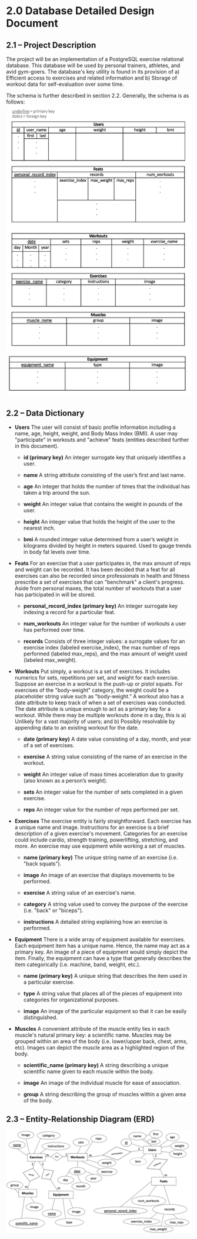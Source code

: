 # 2.0 Database Detailed Design Document

## 2.1 – Project Description
The project will be an implementation of a PostgreSQL exercise relational database. This database will be used by personal trainers, athletes, and avid gym-goers. The database's key utility is found in its provision of a) Efficient access to exercises and related information and b) Storage of workout data for self-evaluation over some time.

The schema is further described in section 2.2. Generally, the schema is as follows:
![Table Pt 1](2.0_images/table_pt1.png)
![Table Pt 2](2.0_images/table_pt2.png)

## 2.2 – Data Dictionary

* **Users**
The user will consist of basic profile information including a name, age, height, weight, and Body Mass Index (BMI). A user may "participate" in workouts and "achieve" feats (entities described further in this document).

  - **id (primary key)**
An integer surrogate key that uniquely identifies a user.
 
  - **name** 
A string attribute consisting of the user’s first and last name.

  - **age**
An integer that holds the number of times that the individual has taken a trip around the sun.

  - **weight**
An integer value that contains the weight in pounds of the user.

  - **height**
An integer value that holds the height of the user to the nearest inch.

  - **bmi**
A rounded integer value determined from a user’s weight in kilograms divided by height in meters squared. Used to gauge trends in body fat levels over time. 

* **Feats**
For an exercise that a user participates in, the max amount of reps and weight can be recorded. It has been decided that a feat for all exercises can also be recorded since professionals in health and fitness prescribe a set of exercises that can "benchmark" a client's progress. Aside from personal maxes, the total number of workouts that a user has participated in will be stored.

  - **personal_record_index (primary key)**
An integer surrogate key indexing a record for a particular feat.

  - **num_workouts**
An integer value for the number of workouts a user has performed over time.

  - **records**
Consists of three integer values: a surrogate values for an exercise index (labeled exercise_index), the max number of reps performed (labeled max_reps), and the max amount of weight used (labeled max_weight).

* **Workouts**
Put simply, a workout is a set of exercises. It includes numerics for sets, repetitions per set, and weight for each exercise. Suppose an exercise in a workout is the push-up or pistol squats. For exercises of the "body-weight" category, the weight could be a placeholder string value such as "body-weight.” A workout also has a date attribute to keep track of when a set of exercises was conducted. The date attribute is unique enough to act as a primary key for a workout. While there may be multiple workouts done in a day, this is a) Unlikely for a vast majority of users; and b) Possibly resolvable by appending data to an existing workout for the date.

  - **date (primary key)**
A date value consisting of a day, month, and year of a set of exercises.

  - **exercise**
A string value consisting of the name of an exercise in the workout.

  - **weight**
An integer value of mass times acceleration due to gravity (also known as a person’s weight).
 
  - **sets**
An integer value for the number of sets completed in a given exercise.

  - **reps**
An integer value for the number of reps performed per set.

* **Exercises**
The exercise entity is fairly straightforward. Each exercise has a unique name and image. Instructions for an exercise is a brief description of a given exercise's movement. Categories for an exercise could include cardio, strength training, powerlifting, stretching, and more. An exercise may use equipment while working a set of muscles.

  - **name (primary key)**
The unique string name of an exercise (i.e. "back squats").

  - **image**
An image of an exercise that displays movements to be performed.

  - **exercise**
A string value of an exercise's name.

  - **category**
A string value used to convey the purpose of the exercise (i.e. "back" or "biceps").

  - **instructions**
A detailed string explaining how an exercise is performed.

* **Equipment**
There is a wide array of equipment available for exercises. Each equipment item has a unique name. Hence, the name may act as a primary key. An image of a piece of equipment would simply depict the item. Finally, the equipment can have a type that generally describes the item categorically (i.e. machine, band, weight, etc.).

  - **name (primary key)**
A unique string that describes the item used in a particular exercise.

  - **type**
A string value that places all of the pieces of equipment into categories for organizational purposes.

  - **image**
An image of the particular equipment so that it can be easily distinguished.

* **Muscles**
A convenient attribute of the muscle entity lies in each muscle's natural primary key: a scientific name. Muscles may be grouped within an area of the body (i.e. lower/upper back, chest, arms, etc). Images can depict the muscle area as a highlighted region of the body.

  - **scientific_name (primary key)**
A string describing a unique scientific name given to each muscle within the body.

  - **image**
An image of the individual muscle for ease of association.

  - **group**
A string describing the group of muscles within a given area of the body.

## 2.3 – Entity-Relationship Diagram (ERD)
![ERD](2.0_images/erd.png)